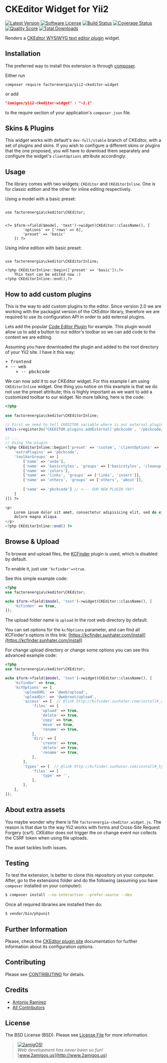 CKEditor Widget for Yii2
========================

[![Latest Version](https://img.shields.io/github/tag/factorenergia/yii2-ckeditor-widget.svg?style=flat-square&label=release)](https://github.com/factorenergia/yii2-ckeditor-widget/tags)
[![Software License](https://img.shields.io/badge/license-BSD-brightgreen.svg?style=flat-square)](LICENSE.md)
[![Build Status](https://img.shields.io/travis/factorenergia/yii2-ckeditor-widget/master.svg?style=flat-square)](https://travis-ci.org/factorenergia/yii2-ckeditor-widget)
[![Coverage Status](https://img.shields.io/scrutinizer/coverage/g/factorenergia/yii2-ckeditor-widget.svg?style=flat-square)](https://scrutinizer-ci.com/g/factorenergia/yii2-ckeditor-widget/code-structure)
[![Quality Score](https://img.shields.io/scrutinizer/g/factorenergia/yii2-ckeditor-widget.svg?style=flat-square)](https://scrutinizer-ci.com/g/factorenergia/yii2-ckeditor-widget)
[![Total Downloads](https://img.shields.io/packagist/dt/factorenergia/yii2-ckeditor-widget.svg?style=flat-square)](https://packagist.org/packages/factorenergia/yii2-ckeditor-widget)

Renders a [CKEditor WYSIWYG text editor plugin](http://www.ckeditor.com) widget.

Installation
------------
The preferred way to install this extension is through [composer](http://getcomposer.org/download/).

Either run

```
composer require factorenergia/yii2-ckeditor-widget
```
or add

```json
"2amigos/yii2-ckeditor-widget" : "~2.1"
```

to the require section of your application's `composer.json` file.

Skins & Plugins
---------------

This widget works with default's `dev-full/stable` branch of CKEditor, with a set of plugins and skins. If you wish to
configure a different skins or plugins that the one proposed, you will have to download them separately and configure
the widget's `clientOptions` attribute accordingly.


Usage
-----
The library comes with two widgets: `CKEditor` and `CKEditorInline`. One is for classic edition and the other for inline
editing respectively.

Using a model with a basic preset:

```

use factorenergia\ckeditor\CKEditor;


<?= $form->field($model, 'text')->widget(CKEditor::className(), [
        'options' => ['rows' => 6],
        'preset' => 'basic'
    ]) ?>
```
Using inline edition with basic preset:

```

use factorenergia\ckeditor\CKEditorInline;

<?php CKEditorInline::begin(['preset' => 'basic']);?>
    This text can be edited now :)
<?php CKEditorInline::end();?>
```

How to add custom plugins
-------------------------
This is the way to add custom plugins to the editor. Since version 2.0 we are working with the packagist version of the 
CKEditor library, therefore we are required to use its configuration API in order to add external plugins. 

Lets add the popular [Code Editor Plugin](http://ckeditor.com/addon/pbckcode) for example. This plugin would allow us to 
add a button to our editor's toolbar so we can add code to the content we are editing. 

Assuming you have downloaded the plugin and added to the root directory of your Yii2 site. I have it this way: 

<pre>
+ frontend 
+ -- web 
    + -- pbckcode 
</pre>

We can now add it to our CKEditor widget. For this example I am using `CKEditorInline` widget. One thing you notice on 
this example is that we do not use the preset attribute; this is highly important as we want to add a customized toolbar to our 
widget. No more talking, here is the code:
 
```php 
<?php
 
use factorenergia\ckeditor\CKEditorInline;

// First we need to tell CKEDITOR variable where is our external plugin
$this->registerJs("CKEDITOR.plugins.addExternal('pbckcode', '/pbckcode/plugin.js', '');");

// ... 
// Using the plugin
<?php CKEditorInline::begin(['preset' => 'custom', 'clientOptions' => [
    'extraPlugins' => 'pbckcode',
    'toolbarGroups' => [
        ['name' => 'undo'],
        ['name' => 'basicstyles', 'groups' => ['basicstyles', 'cleanup']],
        ['name' => 'colors'],
        ['name' => 'links', 'groups' => ['links', 'insert']],
        ['name' => 'others', 'groups' => ['others', 'about']],
        
        ['name' => 'pbckcode'] // <--- OUR NEW PLUGIN YAY!
    ]
]]) ?>

<p>
    Lorem ipsum dolor sit amet, consectetur adipisicing elit, sed do eiusmod tempor incididunt ut labore et
    dolore magna aliqua. 
</p>
<?php CKEditorInline::end() ?>
```

Browse & Upload
---------------
To browse and upload files, the [KCFinder](https://kcfinder.sunhater.com/) plugin is used, which is disabled by default.

To enable it, just use `'kcfinder'=>true`.

See this simple example code:

```php
<?php
use factorenergia\ckeditor\CKEditor;

echo $form->field($model, 'text')->widget(CKEditor::className(), [
    'kcfinder' => true,
]);
```

The upload folder name is `upload` in the root web directory by default.

You can set options for the `kcfOptions` parameter, and can find all KCFinder's options in this link: [https://kcfinder.sunhater.com/install](https://kcfinder.sunhater.com/install)

For change upload directory or change some options you can see this advanced example code:

```php
<?php
use factorenergia\ckeditor\CKEditor;

echo $form->field($model, 'text')->widget(CKEditor::className(), [
    'kcfinder' => true,
    'kcfOptions' => [
        'uploadURL' => '@web/upload',
        'uploadDir' => '@webroot/upload',
        'access' => [  // @link http://kcfinder.sunhater.com/install#_access
            'files' => [
                'upload' => true,
                'delete' => true,
                'copy' => true,
                'move' => true,
                'rename' => true,
            ],
            'dirs' => [
                'create' => true,
                'delete' => true,
                'rename' => true,
            ],
        ],
        'types' => [  // @link http://kcfinder.sunhater.com/install#_types
            'files' => [
                'type' => '',
            ],
        ],
    ],
]);
```

About extra assets 
------------------
You maybe wonder why there is file `factorenergia-ckeditor.widget.js`. The reason is that due to the way Yii2 works with 
forms and Cross-Site Request Forgery (csrf). CKEditor does not trigger the on change event nor collects the CSRF token 
when using file uploads. 

The asset tackles both issues. 

Testing
-------

To test the extension, is better to clone this repository on your computer. After, go to the extensions folder and do
the following (assuming you have `composer` installed on your computer): 

```bash 
$ composer install --no-interaction --prefer-source --dev
```
Once all required libraries are installed then do: 

```bash 
$ vendor/bin/phpunit
```

Further Information
-------------------
Please, check the [CKEditor plugin site](http://www.ckeditor.com) documentation for further information about its configuration options.

Contributing
------------

Please see [CONTRIBUTING](CONTRIBUTING.md) for details.

Credits
-------

- [Antonio Ramirez](https://github.com/tonydspaniard)
- [All Contributors](../../contributors)

License
-------

The BSD License (BSD). Please see [License File](LICENSE.md) for more information.


> [![2amigOS!](http://www.gravatar.com/avatar/55363394d72945ff7ed312556ec041e0.png)](http://www.2amigos.us)  
<i>Web development has never been so fun!</i>  
[www.2amigos.us](http://www.2amigos.us)
